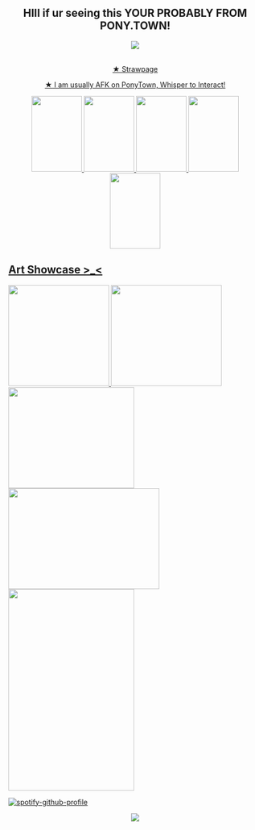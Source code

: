 <h2 align="center">HIII if ur seeing this YOUR PROBABLY FROM PONY.TOWN!</h2>
<p align="center">
  <img src="https://gifcity.carrd.co/assets/images/gallery38/02c2e35b.gif?v=52814815" ><br/><br/>

<p align=center>
  <a href="https://b3rrygutz.straw.page/"> ★ Strawpage <br/>
    <p align=center>
<b>★</b> I am usually AFK on PonyTown, Whisper to Interact! <br/>
 
  
  <p align=center>
<img width="100" height="150" src="https://images-wixmp-ed30a86b8c4ca887773594c2.wixmp.com/f/2b33ff84-c6a5-4d69-ad11-50a5c6af57dc/d35r6ej-2b8760c9-f341-4cca-afe5-53bb9582ce64.png?token=eyJ0eXAiOiJKV1QiLCJhbGciOiJIUzI1NiJ9.eyJpc3MiOiJ1cm46YXBwOjdlMGQxODg5ODIyNjQzNzNhNWYwZDQxNWVhMGQyNmUwIiwic3ViIjoidXJuOmFwcDo3ZTBkMTg4OTgyMjY0MzczYTVmMGQ0MTVlYTBkMjZlMCIsImF1ZCI6WyJ1cm46c2VydmljZTpmaWxlLmRvd25sb2FkIl0sIm9iaiI6W1t7InBhdGgiOiIvZi8yYjMzZmY4NC1jNmE1LTRkNjktYWQxMS01MGE1YzZhZjU3ZGMvZDM1cjZlai0yYjg3NjBjOS1mMzQxLTRjY2EtYWZlNS01M2JiOTU4MmNlNjQucG5nIn1dXX0.jBPRpEe1-kY6_H4UQClhctDcdgjS5l0emXBox9yqBYQ"> <img width="100" height="150" src="https://64.media.tumblr.com/0d2ba2c2898caf6399280457dbf7c251/tumblr_inline_pgas0a4G5U1v11djx_500.png"> <img width="100" height="150" src="https://adriansblinkiecollection.neocities.org/stamps/d15.jpg"> <img width="100" height="150" src="https://pixelsafari.neocities.org/stamps/baddecisions.png"> <img width="100" height="150" src="https://pixelsafari.neocities.org/stamps/more/squiggle.gif">

<head>
<body>

<h2>Art Showcase >_< </h2>

<div class="scroll-container">
  <img src="https://images-wixmp-ed30a86b8c4ca887773594c2.wixmp.com/f/9a60986d-b269-4762-857b-e5f7e942945b/dk980uq-3e4a8ef0-f8e5-49c5-9a87-86ea482490b1.png/v1/fill/w_894,h_894,q_70,strp/you_know___by_b3rrygutz_dk980uq-pre.jpg?token=eyJ0eXAiOiJKV1QiLCJhbGciOiJIUzI1NiJ9.eyJzdWIiOiJ1cm46YXBwOjdlMGQxODg5ODIyNjQzNzNhNWYwZDQxNWVhMGQyNmUwIiwiaXNzIjoidXJuOmFwcDo3ZTBkMTg4OTgyMjY0MzczYTVmMGQ0MTVlYTBkMjZlMCIsIm9iaiI6W1t7ImhlaWdodCI6Ijw9MTI4MCIsInBhdGgiOiJcL2ZcLzlhNjA5ODZkLWIyNjktNDc2Mi04NTdiLWU1ZjdlOTQyOTQ1YlwvZGs5ODB1cS0zZTRhOGVmMC1mOGU1LTQ5YzUtOWE4Ny04NmVhNDgyNDkwYjEucG5nIiwid2lkdGgiOiI8PTEyODAifV1dLCJhdWQiOlsidXJuOnNlcnZpY2U6aW1hZ2Uub3BlcmF0aW9ucyJdfQ.aD4WbwD42HVRe1kin7K8r7rLoe1jgy9-R7n0oW07re4" width="200" height="200">
  <img src="https://images-wixmp-ed30a86b8c4ca887773594c2.wixmp.com/f/9a60986d-b269-4762-857b-e5f7e942945b/dk9ng77-b0b4c509-b749-46df-9f3a-8524524ded5e.png/v1/fill/w_937,h_852,q_70,strp/insiiiideee_your_head_by_b3rrygutz_dk9ng77-pre.jpg?token=eyJ0eXAiOiJKV1QiLCJhbGciOiJIUzI1NiJ9.eyJzdWIiOiJ1cm46YXBwOjdlMGQxODg5ODIyNjQzNzNhNWYwZDQxNWVhMGQyNmUwIiwiaXNzIjoidXJuOmFwcDo3ZTBkMTg4OTgyMjY0MzczYTVmMGQ0MTVlYTBkMjZlMCIsIm9iaiI6W1t7ImhlaWdodCI6Ijw9MTE2NCIsInBhdGgiOiJcL2ZcLzlhNjA5ODZkLWIyNjktNDc2Mi04NTdiLWU1ZjdlOTQyOTQ1YlwvZGs5bmc3Ny1iMGI0YzUwOS1iNzQ5LTQ2ZGYtOWYzYS04NTI0NTI0ZGVkNWUucG5nIiwid2lkdGgiOiI8PTEyODAifV1dLCJhdWQiOlsidXJuOnNlcnZpY2U6aW1hZ2Uub3BlcmF0aW9ucyJdfQ.yZMWyYn2-2JH2iVf-0ct93zpx3I3PYr0Tt8u5YrYyMw" width="220" height="200">
  <img src="https://images-wixmp-ed30a86b8c4ca887773594c2.wixmp.com/f/9a60986d-b269-4762-857b-e5f7e942945b/djfqnc8-776a2beb-8be0-4877-a380-534f68519552.png/v1/fill/w_1009,h_792,q_70,strp/repetitive_eyestrain_art__by_b3rrygutz_djfqnc8-pre.jpg?token=eyJ0eXAiOiJKV1QiLCJhbGciOiJIUzI1NiJ9.eyJzdWIiOiJ1cm46YXBwOjdlMGQxODg5ODIyNjQzNzNhNWYwZDQxNWVhMGQyNmUwIiwiaXNzIjoidXJuOmFwcDo3ZTBkMTg4OTgyMjY0MzczYTVmMGQ0MTVlYTBkMjZlMCIsIm9iaiI6W1t7ImhlaWdodCI6Ijw9OTQyIiwicGF0aCI6IlwvZlwvOWE2MDk4NmQtYjI2OS00NzYyLTg1N2ItZTVmN2U5NDI5NDViXC9kamZxbmM4LTc3NmEyYmViLThiZTAtNDg3Ny1hMzgwLTUzNGY2ODUxOTU1Mi5wbmciLCJ3aWR0aCI6Ijw9MTIwMCJ9XV0sImF1ZCI6WyJ1cm46c2VydmljZTppbWFnZS5vcGVyYXRpb25zIl19.n_LbR8wRv3xHfKj00i105HOln5htnn0GZ9xjwMP-Vk0" width="250" height="200">
  <img src="https://images-wixmp-ed30a86b8c4ca887773594c2.wixmp.com/f/9a60986d-b269-4762-857b-e5f7e942945b/djp0iw8-d7eb558c-265e-4415-a5a5-19579e32d402.png/v1/fill/w_1066,h_750,q_70,strp/octopus_angel__by_b3rrygutz_djp0iw8-pre.jpg?token=eyJ0eXAiOiJKV1QiLCJhbGciOiJIUzI1NiJ9.eyJzdWIiOiJ1cm46YXBwOjdlMGQxODg5ODIyNjQzNzNhNWYwZDQxNWVhMGQyNmUwIiwiaXNzIjoidXJuOmFwcDo3ZTBkMTg4OTgyMjY0MzczYTVmMGQ0MTVlYTBkMjZlMCIsIm9iaiI6W1t7ImhlaWdodCI6Ijw9OTAwIiwicGF0aCI6IlwvZlwvOWE2MDk4NmQtYjI2OS00NzYyLTg1N2ItZTVmN2U5NDI5NDViXC9kanAwaXc4LWQ3ZWI1NThjLTI2NWUtNDQxNS1hNWE1LTE5NTc5ZTMyZDQwMi5wbmciLCJ3aWR0aCI6Ijw9MTI4MCJ9XV0sImF1ZCI6WyJ1cm46c2VydmljZTppbWFnZS5vcGVyYXRpb25zIl19.zNIXXm0CQS_3HpASG0DXB_EHUSy-63b5_6uuL9Uw5Mo" width="300" height="200">
 <img src="https://images-wixmp-ed30a86b8c4ca887773594c2.wixmp.com/f/9a60986d-b269-4762-857b-e5f7e942945b/djc6m2z-ee5a729e-0f50-40fe-bcfb-4564bc412188.png/v1/fill/w_1000,h_800,q_70,strp/3_by_b3rrygutz_djc6m2z-pre.jpg?token=eyJ0eXAiOiJKV1QiLCJhbGciOiJIUzI1NiJ9.eyJzdWIiOiJ1cm46YXBwOjdlMGQxODg5ODIyNjQzNzNhNWYwZDQxNWVhMGQyNmUwIiwiaXNzIjoidXJuOmFwcDo3ZTBkMTg4OTgyMjY0MzczYTVmMGQ0MTVlYTBkMjZlMCIsIm9iaiI6W1t7ImhlaWdodCI6Ijw9MTAyNCIsInBhdGgiOiJcL2ZcLzlhNjA5ODZkLWIyNjktNDc2Mi04NTdiLWU1ZjdlOTQyOTQ1YlwvZGpjNm0yei1lZTVhNzI5ZS0wZjUwLTQwZmUtYmNmYi00NTY0YmM0MTIxODgucG5nIiwid2lkdGgiOiI8PTEyODAifV1dLCJhdWQiOlsidXJuOnNlcnZpY2U6aW1hZ2Uub3BlcmF0aW9ucyJdfQ.WUx1lnem39RXTT3567aYysl4F17SOB8LYgoZbEY6iv8" width="250" height="400">
</div>

[![spotify-github-profile](https://spotify-github-profile.kittinanx.com/api/view?uid=98mwp7hu4hfbxqk54y8fwlm4a&cover_image=true&theme=natemoo-re&show_offline=true&background_color=121212&interchange=true&bar_color=53b14f&bar_color_cover=false)](https://spotify-github-profile.kittinanx.com/api/view?uid=98mwp7hu4hfbxqk54y8fwlm4a&redirect=true) 

  <p align="center">
  <img src="https://gifcity.carrd.co/assets/images/gallery38/02c2e35b.gif?v=52814815" ><br/><br/>
